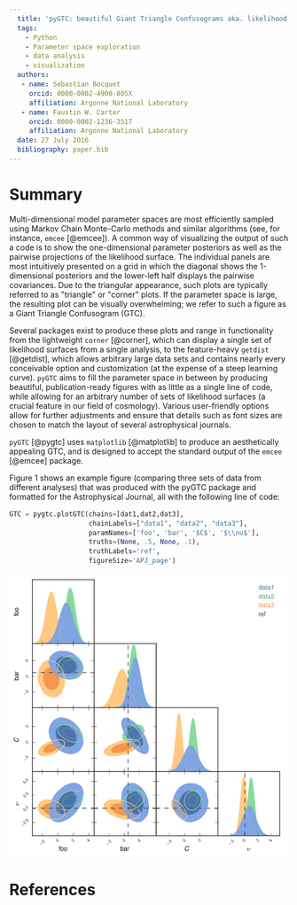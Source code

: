 ```yaml
---
  title: 'pyGTC: beautiful Giant Triangle Confusograms aka. likelihood surface plots'
  tags:
    - Python
    - Parameter space exploration
    - data analysis
    - visualization
  authors:
   - name: Sebastian Bocquet
     orcid: 0000-0002-4900-805X
     affiliation: Argonne National Laboratory
   - name: Faustin W. Carter
     orcid: 0000-0002-1236-3517
     affiliation: Argonne National Laboratory
  date: 27 July 2016
  bibliography: paper.bib
---
```


# Summary

Multi-dimensional model parameter spaces are most efficiently sampled using Markov Chain Monte-Carlo methods and similar algorithms (see, for instance, `emcee` [@emcee]). A common way of visualizing the output of such a code is to show the one-dimensional parameter posteriors as well as the pairwise projections of the likelihood surface. The individual panels are most intuitively presented on a grid in which the diagonal shows the 1-dimensional posteriors and the lower-left half displays the pairwise covariances. Due to the triangular appearance, such plots are typically referred to as "triangle" or "corner" plots. If the parameter space is large, the resulting plot can be visually overwhelming; we refer to such a figure as a Giant Triangle Confusogram (GTC).

Several packages exist to produce these plots and range in functionality from the lightweight `corner` [@corner], which can display a single set of likelihood surfaces from a single analysis, to the feature-heavy `getdist` [@getdist], which allows arbitrary large data sets and contains nearly every conceivable option and customization (at the expense of a steep learning curve). `pyGTC` aims to fill the parameter space in between by producing beautiful, publication-ready figures with as little as a single line of code, while allowing for an arbitrary number of sets of likelihood surfaces (a crucial feature in our field of cosmology). Various user-friendly options allow for further adjustments and ensure that details such as font sizes are chosen to match the layout of several astrophysical journals.

`pyGTC` [@pygtc] uses `matplotlib` [@matplotlib] to produce an aesthetically appealing GTC, and is designed to accept the standard output of the `emcee` [@emcee] package.

Figure 1 shows an example figure (comparing three sets of data from different analyses) that was produced with the pyGTC package and formatted for the Astrophysical Journal, all with the following line of code:

```python
GTC = pygtc.plotGTC(chains=[dat1,dat2,dat3],
                    chainLabels=["data1", "data2", "data3"],
                    paramNames=['foo', 'bar', '$C$', '$\\nu$'],
                    truths=(None, .5, None, .1),
                    truthLabels='ref',
                    figureSize='APJ_page')
```

![A GTC produced by *pygtc*.](GTC.png)

# References
